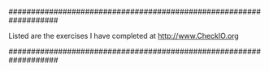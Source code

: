 ###################################################################

Listed are the exercises I have completed at http://www.CheckIO.org

###################################################################
